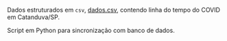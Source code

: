 Dados estruturados em `csv`, [dados.csv](https://github.com/rafaeldefazio/csv-covid/blob/master/dados.csv), contendo linha do tempo do COVID em Catanduva/SP.

Script em Python para sincronização com banco de dados.
